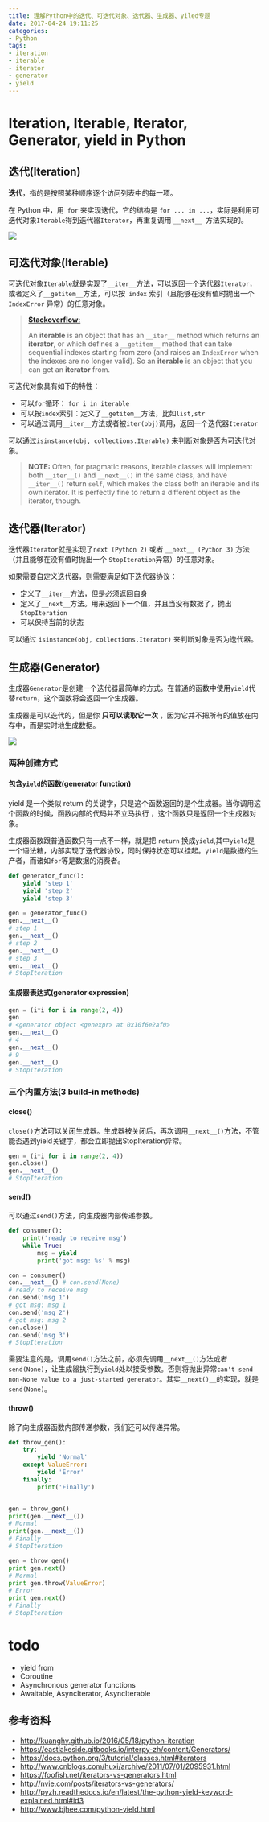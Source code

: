 ```yaml
---
title: 理解Python中的迭代、可迭代对象、迭代器、生成器、yiled专题
date: 2017-04-24 19:11:25
categories:
- Python
tags:
- iteration
- iterable
- iterator
- generator
- yield
---
```

# Iteration, Iterable, Iterator, Generator, yield in Python

## 迭代(Iteration)
**迭代**，指的是按照某种顺序逐个访问列表中的每一项。

在 Python 中，用` for` 来实现迭代，它的结构是 `for ... in ...`，实际是利用可迭代对象`Iterable`得到迭代器`Iterator`，再重复调用 `__next__ `方法实现的。

![](http://nvie.com/img/iterable-vs-iterator.png)



## 可迭代对象(Iterable)
可迭代对象`Iterable`就是实现了`__iter__`方法，可以返回一个迭代器`Iterator`，或者定义了`__getitem__`方法，可以按` index` 索引（且能够在没有值时抛出一个 `IndexError` 异常）的任意对象。

> [**Stackoverflow:**](http://stackoverflow.com/questions/9884132/what-exactly-are-pythons-iterator-iterable-and-iteration-protocols)
>
> An **iterable** is an object that has an `__iter__` method which returns an **iterator**, or which defines a `__getitem__` method that can take sequential indexes starting from zero (and raises an `IndexError` when the indexes are no longer valid). So an **iterable** is an object that you can get an **iterator** from.

可迭代对象具有如下的特性：

- 可以`for`循环： `for i in iterable`
- 可以按`index`索引：定义了`__getitem__`方法，比如`list,str`
- 可以通过调用`__iter__`方法或者被`iter(obj)`调用，返回一个迭代器`Iterator`

可以通过`isinstance(obj, collections.Iterable)` 来判断对象是否为可迭代对象。

>
>**NOTE:**
>Often, for pragmatic reasons, iterable classes will implement both `__iter__()` and `__next__()` in the same class, and have `__iter__()` return `self`, which makes the class both an iterable and its own iterator. It is perfectly fine to return a different object as the iterator, though.


## 迭代器(Iterator)
迭代器`Iterator`就是实现了`next (Python 2)` 或者 `__next__ (Python 3)` 方法（并且能够在没有值时抛出一个 `StopIteration`异常）的任意对象。

如果需要自定义迭代器，则需要满足如下迭代器协议：

- 定义了`__iter__`方法，但是必须返回自身
- 定义了`__next__`方法。用来返回下一个值，并且当没有数据了，抛出 `StopIteration`
- 可以保持当前的状态

可以通过 `isinstance(obj, collections.Iterator)` 来判断对象是否为迭代器。

## 生成器(Generator)
生成器`Generator`是创建一个迭代器最简单的方式。在普通的函数中使用`yield`代替`return`，这个函数将会返回一个生成器。

生成器是可以迭代的，但是你 **只可以读取它一次** ，因为它并不把所有的值放在内存中，而是实时地生成数据。

![](http://ww4.sinaimg.cn/mw690/c3c88275gw1f3zbjmfejfj20zc0fytay.jpg)

### 两种创建方式

#### 包含`yield`的函数(generator function)

yield 是一个类似 return 的关键字，只是这个函数返回的是个生成器。当你调用这个函数的时候，函数内部的代码并不立马执行 ，这个函数只是返回一个生成器对象。

生成器函数跟普通函数只有一点不一样，就是把 `return` 换成`yield`,其中`yield`是一个语法糖，内部实现了迭代器协议，同时保持状态可以挂起。`yield`是数据的生产者，而诸如`for`等是数据的消费者。

```python
def generator_func():
    yield 'step 1'
    yield 'step 2'
    yield 'step 3'
    
gen = generator_func()
gen.__next__()
# step 1
gen.__next__()
# step 2
gen.__next__()
# step 3
gen.__next__()
# StopIteration
```

#### 生成器表达式(generator expression)

```python
gen = (i*i for i in range(2, 4))
gen
# <generator object <genexpr> at 0x10f6e2af0>
gen.__next__()
# 4
gen.__next__()
# 9
gen.__next__()
# StopIteration
```
### 三个内置方法(3 build-in methods)

#### close()

`close()`方法可以关闭生成器。生成器被关闭后，再次调用`__next__()`方法，不管能否遇到yield关键字，都会立即抛出StopIteration异常。

```python
gen = (i*i for i in range(2, 4))
gen.close()
gen.__next__()
# StopIteration
```

#### send()

可以通过`send()`方法，向生成器内部传递参数。

```python
def consumer():
    print('ready to receive msg')
    while True:
        msg = yield
        print('got msg: %s' % msg)

con = consumer()
con.__next__() # con.send(None)
# ready to receive msg
con.send('msg 1')
# got msg: msg 1
con.send('msg 2')
# got msg: msg 2
con.close()
con.send('msg 3')
# StopIteration
```

需要注意的是，调用`send()`方法之前，必须先调用`__next__()`方法或者`send(None)`，让生成器执行到`yield`处以接受参数。否则将抛出异常`can't send non-None value to a just-started generator`。其实`__next()__`的实现，就是`send(None)`。

#### throw()

除了向生成器函数内部传递参数，我们还可以传递异常。

```python
def throw_gen():
    try:
        yield 'Normal'
    except ValueError:
        yield 'Error'
    finally:
        print('Finally')


gen = throw_gen()
print(gen.__next__())  
# Normal
print(gen.__next__())  
# Finally 
# StopIteration
```

```python
gen = throw_gen()
print gen.next()  
# Normal
print gen.throw(ValueError)    
# Error
print gen.next()  
# Finally
# StopIteration
```

# todo 

- yield from
- Coroutine
- Asynchronous generator functions
- Awaitable, AsyncIterator, AsyncIterable

## 参考资料

- http://kuanghy.github.io/2016/05/18/python-iteration
- https://eastlakeside.gitbooks.io/interpy-zh/content/Generators/
- https://docs.python.org/3/tutorial/classes.html#iterators
- http://www.cnblogs.com/huxi/archive/2011/07/01/2095931.html
- https://foofish.net/iterators-vs-generators.html
- http://nvie.com/posts/iterators-vs-generators/
- http://pyzh.readthedocs.io/en/latest/the-python-yield-keyword-explained.html#id3
- http://www.bjhee.com/python-yield.html

